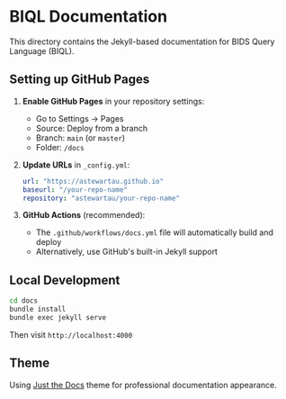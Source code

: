 # BIQL Documentation

This directory contains the Jekyll-based documentation for BIDS Query Language (BIQL).

## Setting up GitHub Pages

1. **Enable GitHub Pages** in your repository settings:
   - Go to Settings → Pages
   - Source: Deploy from a branch
   - Branch: `main` (or `master`)
   - Folder: `/docs`

2. **Update URLs** in `_config.yml`:
   ```yaml
   url: "https://astewartau.github.io"
   baseurl: "/your-repo-name"
   repository: "astewartau/your-repo-name"
   ```

3. **GitHub Actions** (recommended):
   - The `.github/workflows/docs.yml` file will automatically build and deploy
   - Alternatively, use GitHub's built-in Jekyll support

## Local Development

```bash
cd docs
bundle install
bundle exec jekyll serve
```

Then visit `http://localhost:4000`

## Theme

Using [Just the Docs](https://just-the-docs.github.io/just-the-docs/) theme for professional documentation appearance.
